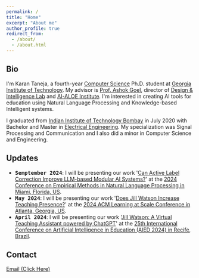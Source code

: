 ```yaml
---
permalink: /
title: "Home"
excerpt: "About me"
author_profile: true
redirect_from: 
  - /about/
  - /about.html
---
```


Bio
------

I'm Karan Taneja, a fourth-year [Computer Science](https://www.cc.gatech.edu/) Ph.D. student at [Georgia Institute of Technology](https://www.gatech.edu/). My advisor is [Prof. Ashok Goel](https://dilab.gatech.edu/ashok-k-goel/), director of [Design & Intelligence Lab](https://dilab.gatech.edu/) and [AI-ALOE Institute](https://aialoe.org/). I'm interested in creating AI tools for education using Natural Language Processing and Knowledge-based Intelligent systems. 

I graduated from [Indian Institute of Technology Bombay](http://www.iitb.ac.in/) in July 2020 with Bachelor and Master in [Electrical Engineering](https://www.ee.iitb.ac.in). My specialization was Signal Processing and Communication and I also did a minor in Computer Science and Engineering. 

Updates
------

- <tt><b>Semptember 2024</b></tt>: I will be presenting our work '[Can Active Label Correction Improve LLM-based Modular AI Systems?](https://arxiv.org/abs/2401.05467)' at the [2024 Conference on Empirical Methods in Natural Language Processing in Miami, Florida, US](https://2024.emnlp.org/).  
- <tt><b>May 2024</b></tt>: I will be presenting our work '[Does Jill Watson Increase Teaching Presence?](https://dl.acm.org/doi/abs/10.1145/3657604.3664679)' at the [2024 ACM Learning at Scale Conference in Atlanta, Georgia, US](https://learningatscale.hosting.acm.org/las2024/).  
- <tt><b>April 2024</b></tt>: I will be presenting our work '[Jill Watson: A Virtual Teaching Assistant powered by ChatGPT](https://link.springer.com/chapter/10.1007/978-3-031-64302-6_23)' at the [25th International Conference on Artificial Intelligence in Education (AIED 2024) in Recife, Brazil](https://aied2024.cesar.school/).  


Contact
------

<a href="javascript:location='mailto:\u006b\u0074\u0061\u006e\u0065\u006a\u0061\u0036\u0040\u0067\u0061\u0074\u0065\u0063\u0068\u002e\u0065\u0064\u0075';void 0">Email (Click Here)</a>

<!-- ======
% Here --> 
